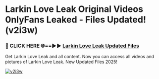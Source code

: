 # Larkin Love Leak Original Videos 0nlyFans Leaked - Files Updated! (v2i3w)

<h3>🔴 CLICK HERE 🌐==►► <a href="https://tinyurl.com/4seja8ks" rel="nofollow">Larkin Love Leak Updated Files</a></h3>

Get Larkin Love Leak and all content. Now you can access all videos and pictures of Larkin Love Leak. New Updated Files 2025!

[![v2i3w](https://i.imgur.com/EWjZXRe.gif)](https://tinyurl.com/4seja8ks)
